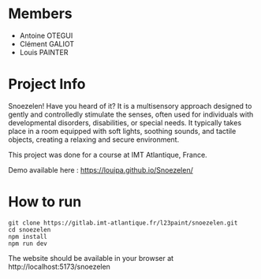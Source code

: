 # Members

-   Antoine OTEGUI
-   Clément GALIOT
-   Louis PAINTER

# Project Info

Snoezelen! Have you heard of it? It is a multisensory approach designed to gently and controlledly stimulate the senses, often used for individuals with developmental disorders, disabilities, or special needs. It typically takes place in a room equipped with soft lights, soothing sounds, and tactile objects, creating a relaxing and secure environment.

This project was done for a course at IMT Atlantique, France.

Demo available here : https://louipa.github.io/Snoezelen/

# How to run

```
git clone https://gitlab.imt-atlantique.fr/l23paint/snoezelen.git
cd snoezelen
npm install
npm run dev
```

The website should be available in your browser at http://localhost:5173/snoezelen
